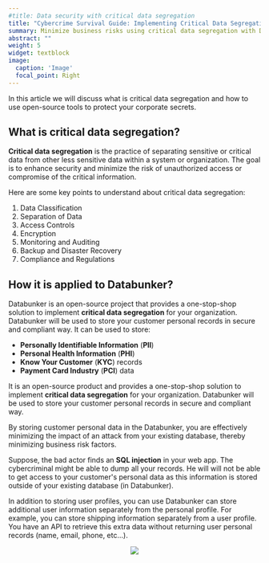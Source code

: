 ```yaml
---
#title: Data security with critical data segregation
title: "Cybercrime Survival Guide: Implementing Critical Data Segregation to Outsmart Attackers"
summary: Minimize business risks using critical data segregation with Databunker.
abstract: ""
weight: 5
widget: textblock
image:
  caption: 'Image'
  focal_point: Right
---
```

In this article we will discuss what is critical data segregation and how to use open-source tools to protect your corporate secrets.

## What is critical data segregation?
**Critical data segregation** is the practice of separating sensitive or critical data from other less sensitive data within a system or organization. The goal is to enhance security and minimize the risk of unauthorized access or compromise of the critical information.

Here are some key points to understand about critical data segregation:
1. Data Classification
1. Separation of Data
1. Access Controls
1. Encryption
1. Monitoring and Auditing
1. Backup and Disaster Recovery
1. Compliance and Regulations

## How it is applied to Databunker?
Databunker is an open-source project that provides a one-stop-shop solution to implement **critical data segregation** for your organization. Databunker will be used to store your customer personal records in secure and compliant way. It can be used to store:
* **Personally Identifiable Information** (**PII**)
* **Personal Health Information** (**PHI**)
* **Know Your Customer** (**KYC**) records
* **Payment Card Industry** (**PCI**) data

It is an open-source product and provides a one-stop-shop solution to implement **critical data segregation** for your organization. Databunker will be used to store your customer personal records in secure and compliant way.

By storing customer personal data in the Databunker, you are effectively minimizing the impact of an attack from your existing database, thereby minimizing business risk factors.

Suppose, the bad actor finds an **SQL injection** in your web app. The cybercriminal might be able to dump all your records. He will will not be able to get access to your customer's personal data as this information is stored outside of your existing database (in Databunker).

In addition to storing user profiles, you can use Databunker can store additional user information separately from the personal profile. For example, you can store shipping information separately from a user profile. You have an API to retrieve this extra data without returning user personal records (name, email, phone, etc...).

<center class="mt-5"><img src="featured.png" /></center>
